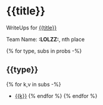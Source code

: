# {{title}}

WriteUps for [{{title}}](Link)

Team Name: **:LOLZZ:**, nth place

{% for type, subs in probs -%}
## {{type}}
{% for k,v in subs -%}
- [{{k}}]({{v}}/README.md)
{% endfor %}
{% endfor %}
